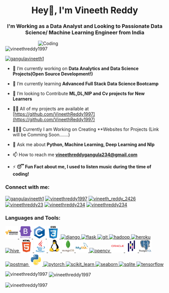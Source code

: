 <h1 align="center">Hey👋, I'm Vineeth Reddy</h1>
<h3 align="center">I'm Working as a Data Analyst and  Looking to Passionate  Data Science/ Machine Learning Engineer  from India</h3>
<img align="right" alt="Coding" width="400" src="https://images.prismic.io/smarttask/398a3853-3b15-4dd7-937e-b883f9970e5f_productivity+improvement+techniques.gif?auto=compress,format">

<p align="left"> <img src="https://komarev.com/ghpvc/?username=vineethreddy1997&label=Profile%20views&color=0e75b6&style=flat" alt="vineethreddy1997" /> </p>

<p align="left"> <a href="https://twitter.com/gangulavineeth1" target="blank"><img src="https://img.shields.io/twitter/follow/gangulavineeth1?logo=twitter&style=for-the-badge" alt="gangulavineeth1" /></a> </p>

- 🔭 I’m currently working on **Data Analytics and Data Science Projects(Open Source Development!)**

- 🌱 I’m currently learning **Advanced Full Stack Data Science Bootcamp**

- 🤝 I’m looking to Contribute **ML,DL,NlP and Cv projects for New Learners**

- 👨‍💻 All of my projects are available at [https://github.com/VineethReddy1997](https://github.com/VineethReddy1997)

- 👨‍💻😎 Currently I am Working on Creating **Websites for Projects (Link will be Comming Soon.......)

- 💬 Ask me about **Python, Machine Learning, Deep Learning and Nlp**

- 📫 How to reach me **vineethreddygangula234@gmail.com**

- ⚡  **😴 Fun Fact about me, I used to listen music during the time of coding!**

<h3 align="left">Connect with me:</h3>
<p align="left">
<a href="https://twitter.com/gangulavineeth1" target="blank"><img align="center" src="https://raw.githubusercontent.com/rahuldkjain/github-profile-readme-generator/master/src/images/icons/Social/twitter.svg" alt="gangulavineeth1" height="30" width="40" /></a>
<a href="https://linkedin.com/in/vineethreddy1997" target="blank"><img align="center" src="https://raw.githubusercontent.com/rahuldkjain/github-profile-readme-generator/master/src/images/icons/Social/linked-in-alt.svg" alt="vineethreddy1997" height="30" width="40" /></a>
<a href="https://instagram.com/vineeth_reddy_2426" target="blank"><img align="center" src="https://raw.githubusercontent.com/rahuldkjain/github-profile-readme-generator/master/src/images/icons/Social/instagram.svg" alt="vineeth_reddy_2426" height="30" width="40" /></a>
<a href="https://www.codechef.com/users/vineethreddy23" target="blank"><img align="center" src="https://cdn.jsdelivr.net/npm/simple-icons@3.1.0/icons/codechef.svg" alt="vineethreddy23" height="30" width="40" /></a>
<a href="https://www.hackerrank.com/vineethreddy234" target="blank"><img align="center" src="https://raw.githubusercontent.com/rahuldkjain/github-profile-readme-generator/master/src/images/icons/Social/hackerrank.svg" alt="vineethreddy234" height="30" width="40" /></a>
<a href="https://www.leetcode.com/vineethreddy234" target="blank"><img align="center" src="https://raw.githubusercontent.com/rahuldkjain/github-profile-readme-generator/master/src/images/icons/Social/leet-code.svg" alt="vineethreddy234" height="30" width="40" /></a>
</p>

<h3 align="left">Languages and Tools:</h3>
<p align="left"> <a href="https://aws.amazon.com" target="_blank" rel="noreferrer"> <img src="https://raw.githubusercontent.com/devicons/devicon/master/icons/amazonwebservices/amazonwebservices-original-wordmark.svg" alt="aws" width="40" height="40"/> </a> <a href="https://getbootstrap.com" target="_blank" rel="noreferrer"> <img src="https://raw.githubusercontent.com/devicons/devicon/master/icons/bootstrap/bootstrap-plain-wordmark.svg" alt="bootstrap" width="40" height="40"/> </a> <a href="https://www.cprogramming.com/" target="_blank" rel="noreferrer"> <img src="https://raw.githubusercontent.com/devicons/devicon/master/icons/c/c-original.svg" alt="c" width="40" height="40"/> </a> <a href="https://www.w3schools.com/css/" target="_blank" rel="noreferrer"> <img src="https://raw.githubusercontent.com/devicons/devicon/master/icons/css3/css3-original-wordmark.svg" alt="css3" width="40" height="40"/> </a> <a href="https://www.djangoproject.com/" target="_blank" rel="noreferrer"> <img src="https://cdn.worldvectorlogo.com/logos/django.svg" alt="django" width="40" height="40"/> </a> <a href="https://flask.palletsprojects.com/" target="_blank" rel="noreferrer"> <img src="https://www.vectorlogo.zone/logos/pocoo_flask/pocoo_flask-icon.svg" alt="flask" width="40" height="40"/> </a> <a href="https://git-scm.com/" target="_blank" rel="noreferrer"> <img src="https://www.vectorlogo.zone/logos/git-scm/git-scm-icon.svg" alt="git" width="40" height="40"/> </a> <a href="https://hadoop.apache.org/" target="_blank" rel="noreferrer"> <img src="https://www.vectorlogo.zone/logos/apache_hadoop/apache_hadoop-icon.svg" alt="hadoop" width="40" height="40"/> </a> <a href="https://heroku.com" target="_blank" rel="noreferrer"> <img src="https://www.vectorlogo.zone/logos/heroku/heroku-icon.svg" alt="heroku" width="40" height="40"/> </a> <a href="https://hive.apache.org/" target="_blank" rel="noreferrer"> <img src="https://www.vectorlogo.zone/logos/apache_hive/apache_hive-icon.svg" alt="hive" width="40" height="40"/> </a> <a href="https://www.w3.org/html/" target="_blank" rel="noreferrer"> <img src="https://raw.githubusercontent.com/devicons/devicon/master/icons/html5/html5-original-wordmark.svg" alt="html5" width="40" height="40"/> </a> <a href="https://www.java.com" target="_blank" rel="noreferrer"> <img src="https://raw.githubusercontent.com/devicons/devicon/master/icons/java/java-original.svg" alt="java" width="40" height="40"/> </a> <a href="https://www.linux.org/" target="_blank" rel="noreferrer"> <img src="https://raw.githubusercontent.com/devicons/devicon/master/icons/linux/linux-original.svg" alt="linux" width="40" height="40"/> </a> <a href="https://www.mongodb.com/" target="_blank" rel="noreferrer"> <img src="https://raw.githubusercontent.com/devicons/devicon/master/icons/mongodb/mongodb-original-wordmark.svg" alt="mongodb" width="40" height="40"/> </a> <a href="https://www.mysql.com/" target="_blank" rel="noreferrer"> <img src="https://raw.githubusercontent.com/devicons/devicon/master/icons/mysql/mysql-original-wordmark.svg" alt="mysql" width="40" height="40"/> </a> <a href="https://opencv.org/" target="_blank" rel="noreferrer"> <img src="https://www.vectorlogo.zone/logos/opencv/opencv-icon.svg" alt="opencv" width="40" height="40"/> </a> <a href="https://www.oracle.com/" target="_blank" rel="noreferrer"> <img src="https://raw.githubusercontent.com/devicons/devicon/master/icons/oracle/oracle-original.svg" alt="oracle" width="40" height="40"/> </a> <a href="https://pandas.pydata.org/" target="_blank" rel="noreferrer"> <img src="https://raw.githubusercontent.com/devicons/devicon/2ae2a900d2f041da66e950e4d48052658d850630/icons/pandas/pandas-original.svg" alt="pandas" width="40" height="40"/> </a> <a href="https://www.postgresql.org" target="_blank" rel="noreferrer"> <img src="https://raw.githubusercontent.com/devicons/devicon/master/icons/postgresql/postgresql-original-wordmark.svg" alt="postgresql" width="40" height="40"/> </a> <a href="https://postman.com" target="_blank" rel="noreferrer"> <img src="https://www.vectorlogo.zone/logos/getpostman/getpostman-icon.svg" alt="postman" width="40" height="40"/> </a> <a href="https://www.python.org" target="_blank" rel="noreferrer"> <img src="https://raw.githubusercontent.com/devicons/devicon/master/icons/python/python-original.svg" alt="python" width="40" height="40"/> </a> <a href="https://pytorch.org/" target="_blank" rel="noreferrer"> <img src="https://www.vectorlogo.zone/logos/pytorch/pytorch-icon.svg" alt="pytorch" width="40" height="40"/> </a> <a href="https://scikit-learn.org/" target="_blank" rel="noreferrer"> <img src="https://upload.wikimedia.org/wikipedia/commons/0/05/Scikit_learn_logo_small.svg" alt="scikit_learn" width="40" height="40"/> </a> <a href="https://seaborn.pydata.org/" target="_blank" rel="noreferrer"> <img src="https://seaborn.pydata.org/_images/logo-mark-lightbg.svg" alt="seaborn" width="40" height="40"/> </a> <a href="https://www.sqlite.org/" target="_blank" rel="noreferrer"> <img src="https://www.vectorlogo.zone/logos/sqlite/sqlite-icon.svg" alt="sqlite" width="40" height="40"/> </a> <a href="https://www.tensorflow.org" target="_blank" rel="noreferrer"> <img src="https://www.vectorlogo.zone/logos/tensorflow/tensorflow-icon.svg" alt="tensorflow" width="40" height="40"/> </a> </p>

<p><img align="left" src="https://github-readme-stats.vercel.app/api/top-langs?username=vineethreddy1997&show_icons=true&locale=en&layout=compact" alt="vineethreddy1997" /></p>

<p>&nbsp;<img align="center" src="https://github-readme-stats.vercel.app/api?username=vineethreddy1997&show_icons=true&locale=en" alt="vineethreddy1997" /></p>

<p><img align="center" src="https://github-readme-streak-stats.herokuapp.com/?user=vineethreddy1997&" alt="vineethreddy1997" /></p>
